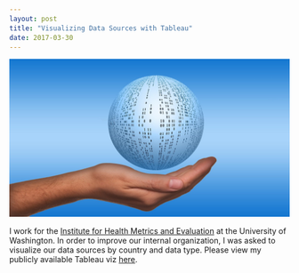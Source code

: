 ```yaml
---
layout: post
title: "Visualizing Data Sources with Tableau"
date: 2017-03-30
---
```

<img class="post" src="https://github.com/kairstenfay/kairstenfay.github.io/blob/master/images/data_ball.jpg?raw=true"/>

 I work for the [Institute for Health Metrics and Evaluation](http://www.healthdata.org) at the University of
 Washington. In order to improve our internal organization, I was asked to visualize our data sources by country and
 data type. Please view my publicly available Tableau viz [here](https://nutrition.healthdata.org/data).

